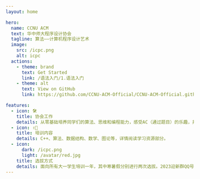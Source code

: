 ```yaml
---
layout: home

hero:
  name: CCNU ACM
  text: 华中师大程序设计协会
  tagline: 算法——计算机程序设计艺术
  image:
    src: /icpc.png
    alt: icpc
  actions:
    - theme: brand
      text: Get Started
      link: /语法入门/1.语法入门
    - theme: alt
      text: View on GitHub
      link: https://github.com/CCNU-ACM-Official/CCNU-ACM-Official.github.io

features:
  - icon: 🛠️
    title: 协会工作
    details: 从零基础培养同学们的算法、思维和编程能力，感受AC（通过题目）的乐趣，并参加省级、国家级程序设计竞赛。
  - icon: ✌🏻
    title: 培训内容
    details: C++、算法、数据结构、数学、图论等，详情阅读学习资源部分。
  - icon:
      dark: /icpc.png
      light: /avatar/red.jpg
    title: 选拔方式
    details: 面向所有大一学生培训一年，其中寒暑假分别进行两次选拔。2023迎新群QQ号894106374。详情阅读关于我们部分。
---
```


<style>
  :root {
    --vp-home-hero-name-color: transparent;
    --vp-home-hero-name-background: -webkit-linear-gradient(120deg, #bd34fe, #41d1ff);
  }
</style>